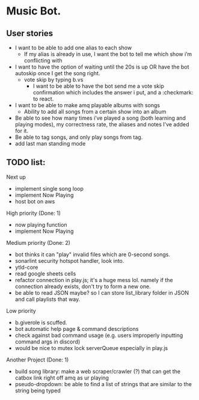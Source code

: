 # Music Bot. 

## User stories
- I want to be able to add one alias to each show
  - If my alias is already in use, I want the bot to tell me which show i’m conflicting with
- I want to have the option of waiting until the 20s is up OR have the bot autoskip once I get the song right. 
  - vote skip by typing b.vs
    - I want to be able to have the bot send me a vote skip confirmation which includes the answer i put, and a :checkmark: to react. 
- I want to be able to make amq playable albums with songs
  - Ability to add all songs from a certain show into an album
- Be able to see how many times i’ve played a song (both learning and playing modes), my correctness rate, the aliases and notes I’ve added for it. 
- Be able to tag songs, and only play songs from tag. 
- add last man standing mode 


## TODO list:
Next up <br>
- implement single song loop  
- implement Now Playing  
- host bot on aws  

High priority (Done: 1) <br>
- now playing function   
- implement Now Playing  

Medium priority (Done: 2) <br>
- bot thinks it can "play" invalid files which are 0-second songs.  
- sonarlint security hotspot handler, look into. 
- ytld-core  
- read google sheets cells  
- refactor connection in play.js; it's a huge mess lol. namely if the connection already exists, don't try to form a new one. 
- be able to read JSON maybe? so I can store list_library folder in JSON and call playlists that way.  

Low priority <br>
- b.giverole is scuffed.  
- bot automatic help page & command descriptions  
- check against bad command usage (e.g. users improperly inputting command args in discord)  
- would be nice to mutex lock serverQueue especially in play.js  

Another Project (Done: 1) <br>
- build song library: make a web scraper/crawler (?) that can get the catbox link right off amq as ur playing  
- pseudo-dropdown: be able to find a list of strings that are similar to the string being typed  
